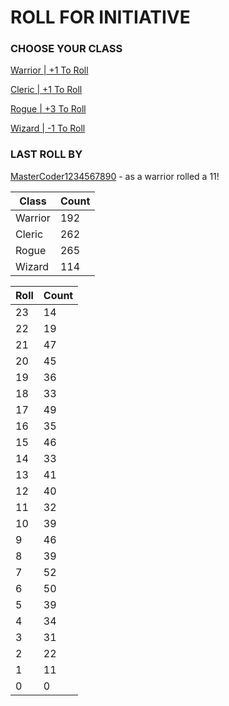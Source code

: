 # ROLL FOR INITIATIVE
### CHOOSE YOUR CLASS

[Warrior | +1 To Roll](https://github.com/benjaminsampica/benjaminsampica/issues/new?title=roll%7Cwarrior&body=Just+click+%27Submit+new+issue%27.)

[Cleric | +1 To Roll](https://github.com/benjaminsampica/benjaminsampica/issues/new?title=roll%7Ccleric&body=Just+click+%27Submit+new+issue%27.)

[Rogue | +3 To Roll](https://github.com/benjaminsampica/benjaminsampica/issues/new?title=roll%7Crogue&body=Just+click+%27Submit+new+issue%27.)

[Wizard | -1 To Roll](https://github.com/benjaminsampica/benjaminsampica/issues/new?title=roll%7Cwizard&body=Just+click+%27Submit+new+issue%27.)
### LAST ROLL BY
[MasterCoder1234567890](https://www.github.com/MasterCoder1234567890) - as a warrior rolled a 11!

|Class|Count|
|-|-|
|Warrior|192|
|Cleric|262|
|Rogue|265|
|Wizard|114|

|Roll|Count|
|-|-|
|23|14
|22|19
|21|47
|20|45
|19|36
|18|33
|17|49
|16|35
|15|46
|14|33
|13|41
|12|40
|11|32
|10|39
|9|46
|8|39
|7|52
|6|50
|5|39
|4|34
|3|31
|2|22
|1|11
|0|0
